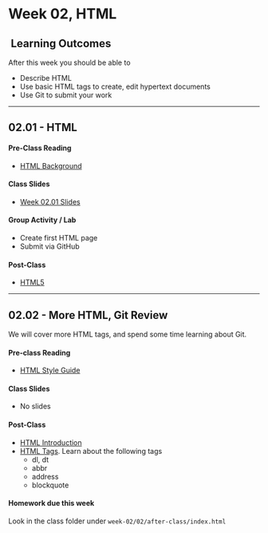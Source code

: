 # Week 02, HTML

## <i class="fa fa-star"></i>&nbsp;Learning Outcomes ###
After this week you should be able to 

- Describe HTML
- Use basic HTML tags to create, edit hypertext documents
- Use Git to submit your work

---




## 02.01 - HTML

#### Pre-Class Reading
- [HTML Background](http://ryanstutorials.net/html-tutorial/html-background.php)

#### Class Slides 

- [Week 02.01 Slides](../../slides/ist263-w2.pdf)

#### Group Activity / Lab

- Create first HTML page
- Submit via GitHub


#### Post-Class  

- [HTML5](https://www.w3schools.com/html/)

---  
## 02.02 - More HTML, Git Review  

We will cover more HTML tags, and spend some time learning about Git.

#### Pre-class Reading
- [HTML Style Guide](https://www.w3schools.com/html/html5_syntax.asp)  

#### Class Slides 

- No slides 

#### Post-Class  

- [HTML Introduction](https://www.w3schools.com/html/html_intro.asp)
- [HTML Tags](https://www.w3schools.com/tags/default.asp). Learn about the following tags
    - dl, dt  
    - abbr  
    - address 
    - blockquote 



#### Homework due this week ##

Look in the class folder under `week-02/02/after-class/index.html`





